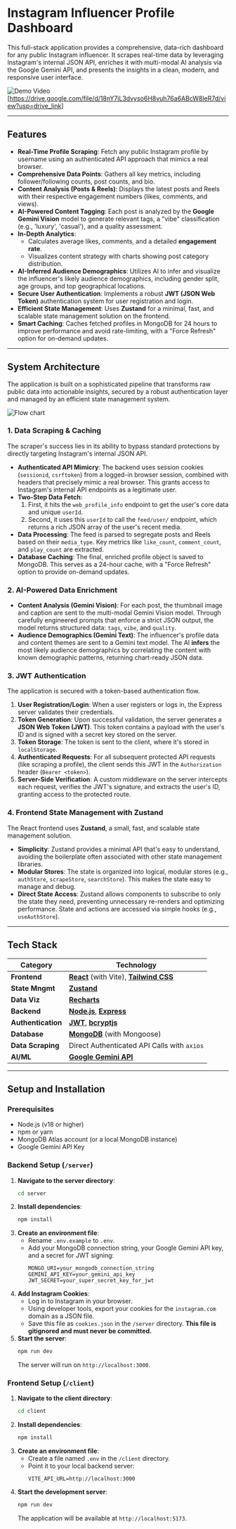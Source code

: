 # Instagram Influencer Profile Dashboard

This full-stack application provides a comprehensive, data-rich dashboard for any public Instagram influencer. It scrapes real-time data by leveraging Instagram's internal JSON API, enriches it with multi-modal AI analysis via the Google Gemini API, and presents the insights in a clean, modern, and responsive user interface.

![Demo Video](./thumbnail.png)[https://drive.google.com/file/d/18nY7iL3dvyso6H8vuh76a6ABcW8leR7d/view?usp=drive_link]

---

## Features

* **Real-Time Profile Scraping**: Fetch any public Instagram profile by username using an authenticated API approach that mimics a real browser.
* **Comprehensive Data Points**: Gathers all key metrics, including follower/following counts, post counts, and bio.
* **Content Analysis (Posts & Reels)**: Displays the latest posts and Reels with their respective engagement numbers (likes, comments, and views).
* **AI-Powered Content Tagging**: Each post is analyzed by the **Google Gemini Vision** model to generate relevant tags, a "vibe" classification (e.g., 'luxury', 'casual'), and a quality assessment.
* **In-Depth Analytics**:
    * Calculates average likes, comments, and a detailed **engagement rate**.
    * Visualizes content strategy with charts showing post category distribution.
* **AI-Inferred Audience Demographics**: Utilizes AI to infer and visualize the influencer's likely audience demographics, including gender split, age groups, and top geographical locations.
* **Secure User Authentication**: Implements a robust **JWT (JSON Web Token)** authentication system for user registration and login.
* **Efficient State Management**: Uses **Zustand** for a minimal, fast, and scalable state management solution on the frontend.
* **Smart Caching**: Caches fetched profiles in MongoDB for 24 hours to improve performance and avoid rate-limiting, with a "Force Refresh" option for on-demand updates.

---

## System Architecture

The application is built on a sophisticated pipeline that transforms raw public data into actionable insights, secured by a robust authentication layer and managed by an efficient state management system.

![Flow chart](./flow_chart.png)

### 1. Data Scraping & Caching

The scraper's success lies in its ability to bypass standard protections by directly targeting Instagram's internal JSON API.

* **Authenticated API Mimicry**: The backend uses session cookies (`sessionid`, `csrftoken`) from a logged-in browser session, combined with headers that precisely mimic a real browser. This grants access to Instagram's internal API endpoints as a legitimate user.
* **Two-Step Data Fetch**:
    1.  First, it hits the `web_profile_info` endpoint to get the user's core data and unique `userId`.
    2.  Second, it uses this `userId` to call the `feed/user/` endpoint, which returns a rich JSON array of the user's recent media.
* **Data Processing**: The feed is parsed to segregate posts and Reels based on their `media_type`. Key metrics like `like_count`, `comment_count`, and `play_count` are extracted.
* **Database Caching**: The final, enriched profile object is saved to MongoDB. This serves as a 24-hour cache, with a "Force Refresh" option to provide on-demand updates.

### 2. AI-Powered Data Enrichment

* **Content Analysis (Gemini Vision)**: For each post, the thumbnail image and caption are sent to the multi-modal Gemini Vision model. Through carefully engineered prompts that enforce a strict JSON output, the model returns structured data: `tags`, `vibe`, and `quality`.
* **Audience Demographics (Gemini Text)**: The influencer's profile data and content themes are sent to a Gemini text model. The AI **infers** the most likely audience demographics by correlating the content with known demographic patterns, returning chart-ready JSON data.

### 3. JWT Authentication

The application is secured with a token-based authentication flow.

1.  **User Registration/Login**: When a user registers or logs in, the Express server validates their credentials.
2.  **Token Generation**: Upon successful validation, the server generates a **JSON Web Token (JWT)**. This token contains a payload with the user's ID and is signed with a secret key stored on the server.
3.  **Token Storage**: The token is sent to the client, where it's stored in `localStorage`.
4.  **Authenticated Requests**: For all subsequent protected API requests (like scraping a profile), the client sends this JWT in the `Authorization` header (`Bearer <token>`).
5.  **Server-Side Verification**: A custom middleware on the server intercepts each request, verifies the JWT's signature, and extracts the user's ID, granting access to the protected route.

### 4. Frontend State Management with Zustand

The React frontend uses **Zustand**, a small, fast, and scalable state management solution.

* **Simplicity**: Zustand provides a minimal API that's easy to understand, avoiding the boilerplate often associated with other state management libraries.
* **Modular Stores**: The state is organized into logical, modular stores (e.g., `authStore`, `scrapeStore`, `searchStore`). This makes the state easy to manage and debug.
* **Direct State Access**: Zustand allows components to subscribe to only the state they need, preventing unnecessary re-renders and optimizing performance. State and actions are accessed via simple hooks (e.g., `useAuthStore`).

---

## Tech Stack

| Category          | Technology                                                                                                  |
| ----------------- | ----------------------------------------------------------------------------------------------------------- |
| **Frontend** | [**React**](https://reactjs.org/) (with Vite), [**Tailwind CSS**](https://tailwindcss.com/)                     |
| **State Mngmt** | [**Zustand**](https://zustand-demo.pmnd.rs/)                                                                  |
| **Data Viz** | [**Recharts**](https://recharts.org/)                                                                         |
| **Backend** | [**Node.js**](https://nodejs.org/), [**Express**](https://expressjs.com/)                                     |
| **Authentication**| [**JWT**](https://jwt.io/), [**bcryptjs**](https://www.npmjs.com/package/bcryptjs)                             |
| **Database** | [**MongoDB**](https://www.mongodb.com/) (with Mongoose)                                                       |
| **Data Scraping** | Direct Authenticated API Calls with `axios`                                                                 |
| **AI/ML** | [**Google Gemini API**](https://ai.google.dev/)                                                               |

---

## Setup and Installation

### Prerequisites

* Node.js (v18 or higher)
* npm or yarn
* MongoDB Atlas account (or a local MongoDB instance)
* Google Gemini API Key

### Backend Setup (`/server`)

1.  **Navigate to the server directory**:
    ```bash
    cd server
    ```
2.  **Install dependencies**:
    ```bash
    npm install
    ```
3.  **Create an environment file**:
    * Rename `.env.example` to `.env`.
    * Add your MongoDB connection string, your Google Gemini API key, and a secret for JWT signing:
        ```env
        MONGO_URI=your_mongodb_connection_string
        GEMINI_API_KEY=your_gemini_api_key
        JWT_SECRET=your_super_secret_key_for_jwt
        ```
4.  **Add Instagram Cookies**:
    * Log in to Instagram in your browser.
    * Using developer tools, export your cookies for the `instagram.com` domain as a JSON file.
    * Save this file as `cookies.json` in the `/server` directory. **This file is gitignored and must never be committed.**
5.  **Start the server**:
    ```bash
    npm run dev
    ```
    The server will run on `http://localhost:3000`.

### Frontend Setup (`/client`)

1.  **Navigate to the client directory**:
    ```bash
    cd client
    ```
2.  **Install dependencies**:
    ```bash
    npm install
    ```
3.  **Create an environment file**:
    * Create a file named `.env` in the `/client` directory.
    * Point it to your local backend server:
        ```env
        VITE_API_URL=http://localhost:3000
        ```
4.  **Start the development server**:
    ```bash
    npm run dev
    ```
    The application will be available at `http://localhost:5173`.